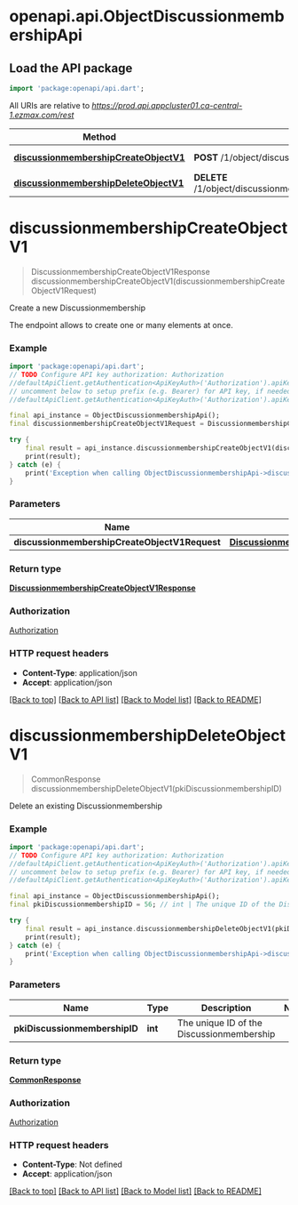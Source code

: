 # openapi.api.ObjectDiscussionmembershipApi

## Load the API package
```dart
import 'package:openapi/api.dart';
```

All URIs are relative to *https://prod.api.appcluster01.ca-central-1.ezmax.com/rest*

Method | HTTP request | Description
------------- | ------------- | -------------
[**discussionmembershipCreateObjectV1**](ObjectDiscussionmembershipApi.md#discussionmembershipcreateobjectv1) | **POST** /1/object/discussionmembership | Create a new Discussionmembership
[**discussionmembershipDeleteObjectV1**](ObjectDiscussionmembershipApi.md#discussionmembershipdeleteobjectv1) | **DELETE** /1/object/discussionmembership/{pkiDiscussionmembershipID} | Delete an existing Discussionmembership


# **discussionmembershipCreateObjectV1**
> DiscussionmembershipCreateObjectV1Response discussionmembershipCreateObjectV1(discussionmembershipCreateObjectV1Request)

Create a new Discussionmembership

The endpoint allows to create one or many elements at once.

### Example
```dart
import 'package:openapi/api.dart';
// TODO Configure API key authorization: Authorization
//defaultApiClient.getAuthentication<ApiKeyAuth>('Authorization').apiKey = 'YOUR_API_KEY';
// uncomment below to setup prefix (e.g. Bearer) for API key, if needed
//defaultApiClient.getAuthentication<ApiKeyAuth>('Authorization').apiKeyPrefix = 'Bearer';

final api_instance = ObjectDiscussionmembershipApi();
final discussionmembershipCreateObjectV1Request = DiscussionmembershipCreateObjectV1Request(); // DiscussionmembershipCreateObjectV1Request | 

try {
    final result = api_instance.discussionmembershipCreateObjectV1(discussionmembershipCreateObjectV1Request);
    print(result);
} catch (e) {
    print('Exception when calling ObjectDiscussionmembershipApi->discussionmembershipCreateObjectV1: $e\n');
}
```

### Parameters

Name | Type | Description  | Notes
------------- | ------------- | ------------- | -------------
 **discussionmembershipCreateObjectV1Request** | [**DiscussionmembershipCreateObjectV1Request**](DiscussionmembershipCreateObjectV1Request.md)|  | 

### Return type

[**DiscussionmembershipCreateObjectV1Response**](DiscussionmembershipCreateObjectV1Response.md)

### Authorization

[Authorization](../README.md#Authorization)

### HTTP request headers

 - **Content-Type**: application/json
 - **Accept**: application/json

[[Back to top]](#) [[Back to API list]](../README.md#documentation-for-api-endpoints) [[Back to Model list]](../README.md#documentation-for-models) [[Back to README]](../README.md)

# **discussionmembershipDeleteObjectV1**
> CommonResponse discussionmembershipDeleteObjectV1(pkiDiscussionmembershipID)

Delete an existing Discussionmembership



### Example
```dart
import 'package:openapi/api.dart';
// TODO Configure API key authorization: Authorization
//defaultApiClient.getAuthentication<ApiKeyAuth>('Authorization').apiKey = 'YOUR_API_KEY';
// uncomment below to setup prefix (e.g. Bearer) for API key, if needed
//defaultApiClient.getAuthentication<ApiKeyAuth>('Authorization').apiKeyPrefix = 'Bearer';

final api_instance = ObjectDiscussionmembershipApi();
final pkiDiscussionmembershipID = 56; // int | The unique ID of the Discussionmembership

try {
    final result = api_instance.discussionmembershipDeleteObjectV1(pkiDiscussionmembershipID);
    print(result);
} catch (e) {
    print('Exception when calling ObjectDiscussionmembershipApi->discussionmembershipDeleteObjectV1: $e\n');
}
```

### Parameters

Name | Type | Description  | Notes
------------- | ------------- | ------------- | -------------
 **pkiDiscussionmembershipID** | **int**| The unique ID of the Discussionmembership | 

### Return type

[**CommonResponse**](CommonResponse.md)

### Authorization

[Authorization](../README.md#Authorization)

### HTTP request headers

 - **Content-Type**: Not defined
 - **Accept**: application/json

[[Back to top]](#) [[Back to API list]](../README.md#documentation-for-api-endpoints) [[Back to Model list]](../README.md#documentation-for-models) [[Back to README]](../README.md)

